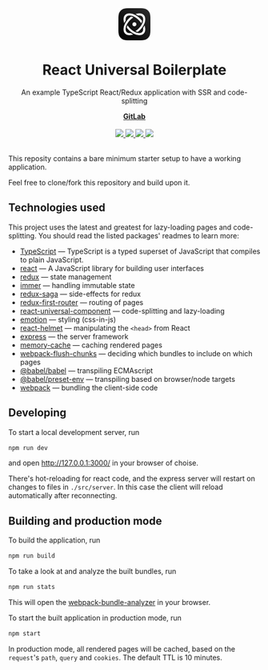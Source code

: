 <div align="center">
  <img src="public/favicon_192.png" alt="React Universal Boilerplate" width="64" height="64">
  <h1 align="center">React Universal Boilerplate</h1>
  <p>An example TypeScript React/Redux application with SSR and code-splitting</p>
  <a href="https://gitlab.com/iiroj/react-universal-boilerplate"><strong>GitLab</strong></a>
  <br/>
  <br/>
  <a href="https://gitlab.com/iiroj/react-universal-boilerplate">
    <img src="https://img.shields.io/github/package-json/v/iiroj/react-universal-boilerplate.svg?style=flat-square">
  </a>
  <a href="https://gitlab.com/iiroj/react-universal-boilerplate">
    <img src="https://img.shields.io/github/languages/code-size/iiroj/react-universal-boilerplate.svg?style=flat-square">
  </a>
  <a href="https://gitlab.com/iiroj/react-universal-boilerplate/blob/master/package.json">
    <img src="https://img.shields.io/david/iiroj/react-universal-boilerplate.svg?style=flat-square">
  </a>
  <a href="https://gitlab.com/iiroj/react-universal-boilerplate/blob/master/package.json">
    <img src="https://img.shields.io/david/dev/iiroj/react-universal-boilerplate.svg?style=flat-square">
  </a>
  <br/>
  <br/>
</div>

This reposity contains a bare minimum starter setup to have a working application.

Feel free to clone/fork this repository and build upon it.

## Technologies used

This project uses the latest and greatest for lazy-loading pages and code-splitting. You should read the listed packages' readmes to learn more:

* [TypeScript](https://www.typescriptlang.org) — TypeScript is a typed superset of JavaScript that compiles to plain JavaScript.
* [react](https://github.com/facebook/react) — A JavaScript library for building user interfaces
* [redux](https://github.com/reduxjs/redux) — state management
* [immer](https://github.com/mweststrate/immer) — handling immutable state
* [redux-saga](https://github.com/redux-saga/redux-saga) — side-effects for redux
* [redux-first-router](https://github.com/faceyspacey/redux-first-router) — routing of pages
* [react-universal-component](https://github.com/faceyspacey/react-universal-component) — code-splitting and lazy-loading
* [emotion](https://github.com/emotion-js/emotion) — styling (css-in-js)
* [react-helmet](https://github.com/nfl/react-helmet) — manipulating the `<head>` from React
* [express](https://github.com/expressjs/express) — the server framework
* [memory-cache](https://github.com/ptarjan/node-cache) — caching rendered pages
* [webpack-flush-chunks](https://github.com/faceyspacey/webpack-flush-chunks) — deciding which bundles to include on which pages
* [@babel/babel](https://github.com/babel/babel) — transpiling ECMAscript
* [@babel/preset-env](https://github.com/babel/babel/tree/master/packages/babel-preset-env) — transpiling based on browser/node targets
* [webpack](https://github.com/webpack/webpack) — bundling the client-side code

## Developing

To start a local development server, run

```bash
npm run dev
```

and open http://127.0.0.1:3000/ in your browser of choise.

There's hot-reloading for react code, and the express server will restart on changes to files in `./src/server`. In this case the client will reload automatically after reconnecting.

## Building and production mode

To build the application, run

```bash
npm run build
```

To take a look at and analyze the built bundles, run

```bash
npm run stats
```

This will open the [webpack-bundle-analyzer](https://github.com/webpack-contrib/webpack-bundle-analyzer) in your browser.

To start the built application in production mode, run

```bash
npm start
```

In production mode, all rendered pages will be cached, based on the `request`'s `path`, `query` and `cookies`. The default TTL is 10 minutes.
